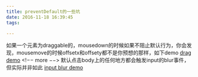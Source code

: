 ```yaml
---
title: preventDefault的一些坑
date: 2016-11-18 16:39:45
tags:

---
```


如果一个元素为draggable的，mousedown的时候如果不阻止默认行为，你会发现，mousemove的时候offsetx和offsety都不是你预想的那样，如下demo
[drag demo](https://jsfiddle.net/liuhuiashazj/2r3atLn5/)
<!−− more −−>
默认点击body上的任何地方都会触发input的blur事件，但实际并非如此
[input blur demo](https://jsfiddle.net/liuhuiashazj/un18p1cx/)
